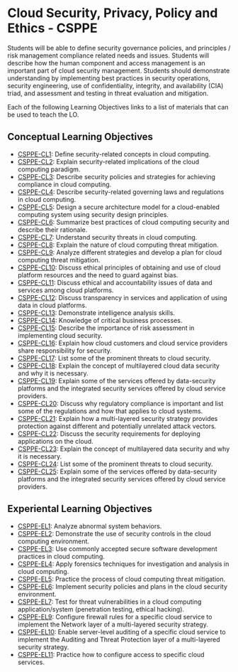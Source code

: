 # Cloud Security, Privacy, Policy and Ethics - CSPPE
Students will be able to define security governance policies, and
principles / risk management compliance related needs and issues.
Students will describe how the human component and access management is an important part of cloud security management. Students should demonstrate understanding by implementing best
practices in security operations, security engineering, use of confidentiality, integrity, and availability (CIA) triad, and assessment
and testing in threat evaluation and mitigation.

Each of the following Learning Objectives links to a list of materials that can be used to teach the LO.

## Conceptual Learning Objectives

* [CSPPE-CL1](LOs/CSPPE-CL1.md):  	Define security-related concepts in cloud computing.	 
* [CSPPE-CL2](LOs/CSPPE-CL2.md):  	Explain security-related implications of the cloud computing paradigm.	 
* [CSPPE-CL3](LOs/CSPPE-CL3.md):  	Describe security policies and strategies for achieving compliance in cloud computing. 	 
* [CSPPE-CL4](LOs/CSPPE-CL4.md):  	Describe security-related governing laws and regulations in cloud computing.	 
* [CSPPE-CL5](LOs/CSPPE-CL5.md):  	Design a secure architecture model for a cloud-enabled computing system using security design principles.	 
* [CSPPE-CL6](LOs/CSPPE-CL6.md):  	Summarize best practices of cloud computing security and describe their rationale. 	 
* [CSPPE-CL7](LOs/CSPPE-CL7.md):  	Understand security threats in cloud computing. 	 
* [CSPPE-CL8](LOs/CSPPE-CL8.md):  	Explain the nature of cloud computing threat mitigation.	 
* [CSPPE-CL9](LOs/CSPPE-CL9.md):  	Analyze different strategies and develop a plan for cloud computing threat mitigation.	 
* [CSPPE-CL10](LOs/CSPPE-CL10.md):  	Discuss ethical principles of obtaining and use of cloud platform resources and the need to guard against bias. 	 
* [CSPPE-CL11](LOs/CSPPE-CL11.md):  	Discuss ethical and accountability issues of data and services among cloud platforms. 	 
* [CSPPE-CL12](LOs/CSPPE-CL12.md):  	Discuss transparency in services and application of using data in cloud platforms.	 
* [CSPPE-CL13](LOs/CSPPE-CL13.md):  	Demonstrate intelligence analysis skills. 	 
* [CSPPE-CL14](LOs/CSPPE-CL14.md):  	Knowledge of critical business processes.	 
* [CSPPE-CL15](LOs/CSPPE-CL15.md):  	Describe the importance of risk assessment in implementing cloud security.	 
* [CSPPE-CL16](LOs/CSPPE-CL16.md):  	Explain how cloud customers and cloud service providers share responsibility for security.	 
* [CSPPE-CL17](LOs/CSPPE-CL17.md):  	List some of the prominent threats to cloud security.	 
* [CSPPE-CL18](LOs/CSPPE-CL18.md):  	Explain the concept of multilayered cloud data security and why it is necessary.	 
* [CSPPE-CL19](LOs/CSPPE-CL19.md):  	Explain some of the services offered by data-security platforms and the integrated security services offered by cloud service providers.	 
* [CSPPE-CL20](LOs/CSPPE-CL20.md):  	Discuss why regulatory compliance is important and list some of the regulations and how that applies to cloud systems.	 
* [CSPPE-CL21](LOs/CSPPE-CL21.md):  	Explain how a multi-layered security strategy provides protection against different and potentially unrelated attack vectors.	 
* [CSPPE-CL22](LOs/CSPPE-CL22.md):  	Discuss the security requirements for deploying applications on the cloud.	 
* [CSPPE-CL23](LOs/CSPPE-CL23.md):  	Explain the concept of multilayered data security and why it is necessary.	 
* [CSPPE-CL24](LOs/CSPPE-CL24.md):  	List some of the prominent threats to cloud security.	 
* [CSPPE-CL25](LOs/CSPPE-CL25.md):  	Explain some of the services offered by data-security platforms and the integrated security services offered by cloud service providers.	 

## Experiental Learning Objectives

* [CSPPE-EL1](LOs/CSPPE-EL1.md):  	Analyze abnormal system behaviors. 	 
* [CSPPE-EL2](LOs/CSPPE-EL2.md):  	Demonstrate the use of security controls in the cloud computing environment. 	 
* [CSPPE-EL3](LOs/CSPPE-EL3.md):  	Use commonly accepted secure software development practices in cloud computing.	 
* [CSPPE-EL4](LOs/CSPPE-EL4.md):  	Apply forensics techniques for investigation and analysis in cloud computing. 	 
* [CSPPE-EL5](LOs/CSPPE-EL5.md):  	Practice the process of cloud computing threat mitigation. 	 
* [CSPPE-EL6](LOs/CSPPE-EL6.md):  	Implement security policies and plans in the cloud security environment.	 
* [CSPPE-EL7](LOs/CSPPE-EL7.md):  	Test for threat vulnerabilities in a cloud computing application/system (penetration testing, ethical hacking).	 
* [CSPPE-EL9](LOs/CSPPE-EL9.md):  	Configure firewall rules for a specific cloud service to implement the Network layer of a multi-layered security strategy.	 
* [CSPPE-EL10](LOs/CSPPE-EL10.md):  	Enable server-level auditing of a specific cloud service to implement the Auditing and Threat Protection layer of a multi-layered security strategy.	 
* [CSPPE-EL11](LOs/CSPPE-EL11.md):  	Practice how to configure access to specific cloud services.	 

